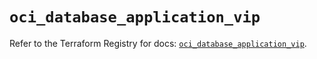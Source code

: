 # `oci_database_application_vip`

Refer to the Terraform Registry for docs: [`oci_database_application_vip`](https://registry.terraform.io/providers/oracle/oci/7.19.0/docs/resources/database_application_vip).
